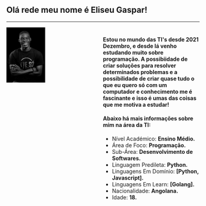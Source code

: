 ## Olá rede meu nome é **Eliseu Gaspar**!

---

<div style="display: flex;">
    <div style="flex: 1;">
        <img src="photo.jpg"  style="width: 40%;"/>
    </div>
    <div style="flex: 1;">
    	<h3></h3>
    	<h4>Estou no mundo das TI's desde 2021 Dezembro, e desde lá venho estudando muito sobre programação. A possibiidade de criar soluções para resolver determinados problemas e a possibilidade de criar quase tudo o que eu quero só com um computador e conhecimento me é fascinante e isso é umas das coisas que me motiva a estudar!</h4>
    	<h4>Abaixo há mais informações sobre mim na área da TI:</h4>
    	<ul>
    		<li>Nível Académico: <b>Ensino Médio.</b></li>
    		<li>Área de Foco: <b>Programação.</b></li>
    		<li>Sub-Área: <b>Desenvolvimento de Softwares.</b></li>
    		<li>Linguagem Predileta: <b>Python.</b></li>
    		<li>Linguagens Em Domínio: <b>[Python, Javascript].</b></li>
    		<li>Linguagens Em Learn: <b>[Golang].</b></li>
    		<li>Nacionalidade: <b>Angolana.</b></li>
    		<li>Idade: <b>18.</b></li>
    	<ul>
    </div>
</div>
